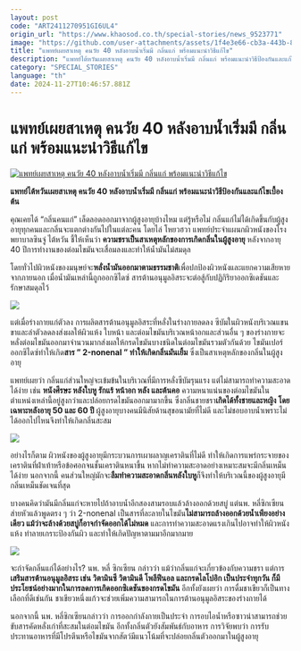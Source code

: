 ```yaml
---
layout: post
code: "ART2411270951GI6UL4"
origin_url: "https://www.khaosod.co.th/special-stories/news_9523771"
image: "https://github.com/user-attachments/assets/1f4e3e66-cb3a-443b-8a94-3f8eb1b09677"
title: "แพทย์เผยสาเหตุ คนวัย 40 หลังอาบน้ำเริ่มมี กลิ่นแก่ พร้อมแนะนำวิธีแก้ไข"
description: "แพทย์ไต้หวันเผยสาเหตุ คนวัย 40 หลังอาบน้ำเริ่มมี กลิ่นแก่ พร้อมแนะนำวิธีป้องกันและแก้ไขเบื้องต้น"
category: "SPECIAL_STORIES"
language: "th"
date: 2024-11-27T10:46:57.881Z
---
```


# แพทย์เผยสาเหตุ คนวัย 40 หลังอาบน้ำเริ่มมี กลิ่นแก่ พร้อมแนะนำวิธีแก้ไข

[![แพทย์เผยสาเหตุ คนวัย 40 หลังอาบน้ำเริ่มมี กลิ่นแก่ พร้อมแนะนำวิธีแก้ไข](https://www.khaosod.co.th/wpapp/uploads/2024/11/Aging-odor113.jpg "แพทย์เผยสาเหตุ คนวัย 40 หลังอาบน้ำเริ่มมี กลิ่นแก่ พร้อมแนะนำวิธีแก้ไข")](https://www.khaosod.co.th/wpapp/uploads/2024/11/Aging-odor113.jpg)

**แพทย์ไต้หวันเผยสาเหตุ คนวัย 40 หลังอาบน้ำเริ่มมี กลิ่นแก่ พร้อมแนะนำวิธีป้องกันและแก้ไขเบื้องต้น**

คุณเคยได้ “กลิ่นคนแก่” เล็ดลอดออกมาจากผู้สูงอายุบ้างไหม แต่รู้หรือไม่ กลิ่นแก่ไม่ได้เกิดขึ้นกับผู้สูงอายุทุกคนและกลิ่นจะแตกต่างกันไปในแต่ละคน โดยไล่ โหยวฮวา แพทย์ประจำแผนกผิวหนังของโรงพยาบาลซินจู๋ ไต้หวัน ชี้ให้เห็นว่า **ความชราเป็นสาเหตุหลักของการเกิดกลิ่นในผู้สูงอายุ** หลังจากอายุ 40 ปีการทำงานของต่อมไขมันจะเสื่อมลงและทำให้น้ำมันไม่สมดุล

โดยทั่วไปผิวหนังของมนุษย์จะ**หลั่งน้ำมันออกมาตามธรรมชาติ**เพื่อปกป้องผิวหนังและแยกความเสียหายจากภายนอก เมื่อน้ำมันเหล่านี้ถูกออกซิไดซ์ สารต้านอนุมูลอิสระจะต่อสู้กับปฏิกิริยาออกซิเดชันและรักษาสมดุลไว้

[![](https://www.khaosod.co.th/wpapp/uploads/2024/11/2150478696.jpg)](https://www.khaosod.co.th/wpapp/uploads/2024/11/2150478696.jpg)

แต่เมื่อร่างกายแก่ตัวลง การผลิตสารต้านอนุมูลอิสระที่หลั่งในร่างกายลดลง ซีบัมในผิวหนังบริเวณแขนขาและลำตัวลดลงส่งผลให้ผิวแห้ง ใบหน้า และต่อมไขมันบริเวณหน้าอกและส่วนอื่น ๆ ของร่างกายจะหลั่งต่อมไขมันออกมาจำนวนมากส่งผลให้กรดไขมันบางชนิดในต่อมไขมันรวมตัวกันด้วย ไขมันเปอร์ออกซิไดซ์ทำให้เกิด**สาร ” 2-nonenal ” ทำให้เกิดกลิ่นมันเยิ้ม** ซึ่งเป็นสาเหตุหลักของกลิ่นในผู้สูงอายุ

แพทย์เผยว่า กลิ่นแก่ส่วนใหญ่จะเข้มข้นในบริเวณที่มีการหลั่งซีบัมรุนแรง แต่ไม่สามารถทำความสะอาดได้ง่าย เช่น **หนังศีรษะ หลังใบหู รักแร้ หน้าอก หลัง และต้นคอ** ความหนาแน่นของต่อมไขมันในตำแหน่งเหล่านี้อยู่สูงกว่าและปล่อยกรดไขมันออกมามากขึ้น ซึ่งกลิ่นชายชรา**เกิดได้ทั้งชายและหญิง โดยเฉพาะหลังอายุ 50 และ 60 ปี** ผู้สูงอายุบางคนมีนิสัยด้านสุขอนามัยที่ไม่ดี และไม่ชอบอาบน้ำเพราะไม่ได้ออกไปไหนจึงทำให้เกิดกลิ่นสะสม

[![](https://www.khaosod.co.th/wpapp/uploads/2024/11/2149418430.jpg)](https://www.khaosod.co.th/wpapp/uploads/2024/11/2149418430.jpg)

อย่างไรก็ตาม ผิวหนังของผู้สูงอายุมีกระบวนการเผาผลาญเคราตินที่ไม่ดี ทำให้เกิดการแพร่กระจายของเคราตินที่ฝ่าเท้าหรือข้อศอกจนชั้นเคราตินหนาขึ้น หากไม่ทำความสะอาดอย่างเหมาะสมจะมีกลิ่นเหม็นได้ง่าย นอกจากนี้ คนส่วนใหญ่มักจะ**ลืมทำความสะอาดกลิ่นหลังใบหู**ก็จึงทำให้บริเวณนี้ของผู้สูงอายุมีกลิ่นเหม็นชัดเจนที่สุด

บางคนคิดว่ามันมีกลิ่นแก่จะหายไปถ้าอาบน้ำอีกสองสามรอบแล้วล้างออกด้วยสบู่ แต่นพ. หลี่ซิกเซียนส่ายหัวแล้วพูดตรง ๆ ว่า 2-nonenal เป็นสารที่ละลายในไขมัน**ไม่สามารถล้างออกด้วยน้ำเพียงอย่างเดียว แม้ว่าจะล้างด้วยสบู่ก็อาจกำจัดออกได้ไม่หมด** และการทำความสะอาดแรงเกินไปอาจทำให้ผิวหนังแห้ง ทำลายเกราะป้องกันผิว และทำให้เกิดปัญหาตามมาอีกมากมาย

[![](https://www.khaosod.co.th/wpapp/uploads/2024/11/1472.jpg)](https://www.khaosod.co.th/wpapp/uploads/2024/11/1472.jpg)

จะกำจัดกลิ่นแก่ได้อย่างไร? นพ. หลี่ ซิกเซียน กล่าวว่า แม้ว่ากลิ่นแก่จะเกี่ยวข้องกับความชรา แต่การ**เสริมสารต้านอนุมูลอิสระ เช่น วิตามินซี วิตามินดี โพลีฟีนอล และกรดไลโปอิก เป็นประจำทุกวัน ก็มีประโยชน์อย่างมากในการลดการเกิดออกซิเดชันของกรดไขมัน** อีกทั้งยังเผยว่า การดื่มชาเขียวก็เป็นทางเลือกที่ดีเช่นกัน ชาเขียวหนึ่งแก้วจะช่วยเพิ่มความสามารถในการต้านอนุมูลอิสระของร่างกายได้

นอกจากนี้ นพ. หลี่ซิกเซียนกล่าวว่า การออกกำลังกายเป็นประจำ การอบไอน้ำหรือซาวน่าสามารถช่วยขับสารคัดหลั่งเก่าที่สะสมในต่อมไขมัน อีกทั้งกลิ่นตัวยังสัมพันธ์กับอาหาร การวิจัยพบว่า การรับประทานอาหารที่มีโปรตีนหรือไขมันจากสัตว์มีแนวโน้มที่จะปล่อยกลิ่นตัวออกมาในผู้สูงอายุ